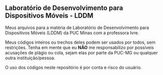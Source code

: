 ## Laboratório de Desenvolvimento para Dispositivos Móveis - LDDM

Meus arquivos para a matéria de Laboratório de Desenvolvimento para Dispositivos Móveis (LDDM) da PUC Minas com a professora Ivre.

Meus códigos inteiros ou trechos deles podem ser usados por todos, sem restrições. Tenha em mente que eu **NÃO** me responsabilizo por possíveis acusações de plágio ou cola, sejam elas por parte da PUC-MG ou qualquer outra instituição/pessoa.

O uso dos códigos neste repositório é por conta e risco do usuário.
